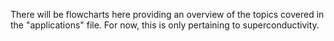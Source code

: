 There will be flowcharts here providing an overview of the topics covered in the "applications" file. For now, this is only pertaining to superconductivity.
